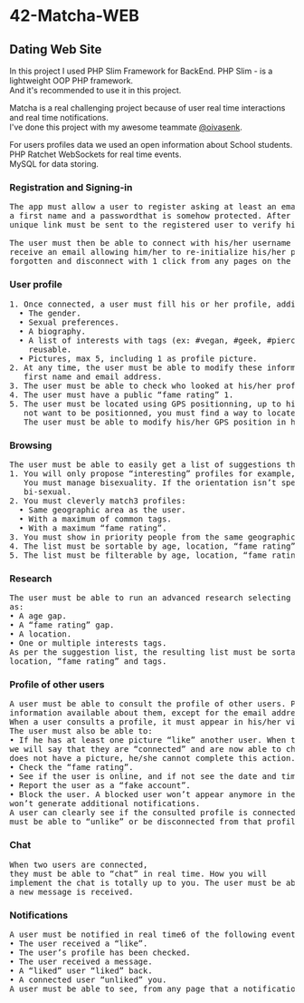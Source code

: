 # 42-Matcha-WEB
## Dating Web Site

In this project I used PHP Slim Framework for BackEnd.
PHP Slim - is a lightweight OOP PHP framework. <br>
And it's recommended to use it in this project.

Matcha is a real challenging project because of user real time interactions and real time notifications. <br>
I've done this project with my awesome teammate [@oivasenk](https://github.com/oivasenk).

For users profiles data we used an open information about School students. <br>
PHP Ratchet WebSockets for real time events. <br>
MySQL for data storing. <br>

### Registration and Signing-in
<pre>
The app must allow a user to register asking at least an email address, a username, a last name,
a first name and a passwordthat is somehow protected. After the registration, an e-mail with an
unique link must be sent to the registered user to verify his account.

The user must then be able to connect with his/her username and password. He/She must be able to
receive an email allowing him/her to re-initialize his/her password should the first one be
forgotten and disconnect with 1 click from any pages on the site.
</pre>

### User profile
<pre>
1. Once connected, a user must fill his or her profile, adding the following information:
  • The gender.
  • Sexual preferences.
  • A biography.
  • A list of interests with tags (ex: #vegan, #geek, #piercing etc...). These tags must be
    reusable.
  • Pictures, max 5, including 1 as profile picture.
2. At any time, the user must be able to modify these information, as well as the last name,
   first name and email address.
3. The user must be able to check who looked at his/her profile as well as who “liked” him/her.
4. The user must have a public “fame rating” 1.
5. The user must be located using GPS positionning, up to his/her neighborhood. If the user does
   not want to be positionned, you must find a way to locate him/her even without his/her knowledge.
   The user must be able to modify his/her GPS position in his/her profile.
</pre>

### Browsing
<pre>
The user must be able to easily get a list of suggestions that match his/her profile.
1. You will only propose “interesting” profiles for example, only men for a heterosexual girls.
   You must manage bisexuality. If the orientation isn’t specified, the user will be considered
   bi-sexual.
2. You must cleverly match3 profiles:
  • Same geographic area as the user.
  • With a maximum of common tags.
  • With a maximum “fame rating”.
3. You must show in priority people from the same geographical area.
4. The list must be sortable by age, location, “fame rating” and common tags.
5. The list must be filterable by age, location, “fame rating” and common tags.
</pre>

### Research
<pre>
The user must be able to run an advanced research selecting one or a few criterias such
as:
• A age gap.
• A “fame rating” gap.
• A location.
• One or multiple interests tags.
As per the suggestion list, the resulting list must be sortable and filterable by age,
location, “fame rating” and tags.
</pre>

### Profile of other users
<pre>
A user must be able to consult the profile of other users. Profiles must contain all the
information available about them, except for the email address and the password.
When a user consults a profile, it must appear in his/her visit history.
The user must also be able to:
• If he has at least one picture “like” another user. When two people “like” each other,
we will say that they are “connected” and are now able to chat. If the current user
does not have a picture, he/she cannot complete this action.
• Check the “fame rating”.
• See if the user is online, and if not see the date and time of the last connection.
• Report the user as a “fake account”.
• Block the user. A blocked user won’t appear anymore in the research results and
won’t generate additional notifications.
A user can clearly see if the consulted profile is connected or “like” his/her profile and
must be able to “unlike” or be disconnected from that profile.
</pre>

### Chat
<pre>
When two users are connected,
they must be able to “chat” in real time. How you will
implement the chat is totally up to you. The user must be able to see from any page if
a new message is received.
</pre>

### Notifications
<pre>
A user must be notified in real time6 of the following events:
• The user received a “like”.
• The user’s profile has been checked.
• The user received a message.
• A “liked” user “liked” back.
• A connected user “unliked” you.
A user must be able to see, from any page that a notification hasn’t been read.
</pre>
